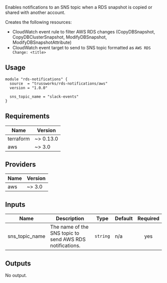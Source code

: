 Enables notifications to an SNS topic when a RDS snapshot is copied or shared with another account.

Creates the following resources:

* CloudWatch event rule to filter AWS RDS changes (CopyDBSnapshot, CopyDBClusterSnapshot, ModifyDBSnapshot, ModifyDBSnapshotAttribute)
* CloudWatch event target to send to SNS topic formatted as `AWS RDS Change: <title>`

## Usage

```hcl
module "rds-notifications" {
  source  = "trussworks/rds-notifications/aws"
  version = "1.0.0"

  sns_topic_name = "slack-events"
}
```

<!-- BEGINNING OF PRE-COMMIT-TERRAFORM DOCS HOOK -->
## Requirements

| Name | Version |
|------|---------|
| terraform | ~> 0.13.0 |
| aws | ~> 3.0 |

## Providers

| Name | Version |
|------|---------|
| aws | ~> 3.0 |

## Inputs

| Name | Description | Type | Default | Required |
|------|-------------|------|---------|:--------:|
| sns\_topic\_name | The name of the SNS topic to send AWS RDS notifications. | `string` | n/a | yes |

## Outputs

No output.

<!-- END OF PRE-COMMIT-TERRAFORM DOCS HOOK -->

